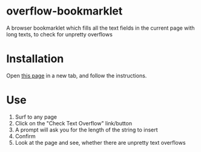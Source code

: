 # overflow-bookmarklet
A browser bookmarklet which fills all the text fields in the current page with long texts, to check for unpretty overflows

# Installation
Open [this page](https://www.dropbox.com/s/izvnrk7y74petuq/install%20text-overflow-bookmarklet.html?dl=0) in a new tab, and follow the instructions.

# Use
1. Surf to any page
2. Click on the "Check Text Overflow" link/button
3. A prompt will ask you for the length of the string to insert
4. Confirm
5. Look at the page and see, whether there are unpretty text overflows

